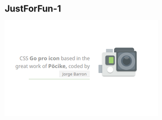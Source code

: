 # JustForFun-1


![Preview](https://github.com/jorge8168711/JustForFun-1/blob/dev/build/assets/img/JustForFun-1.png)
